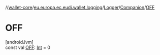 //[wallet-core](../../../../index.md)/[eu.europa.ec.eudi.wallet.logging](../../index.md)/[Logger](../index.md)/[Companion](index.md)/[OFF](-o-f-f.md)

# OFF

[androidJvm]\
const val [OFF](-o-f-f.md): [Int](https://kotlinlang.org/api/latest/jvm/stdlib/kotlin/-int/index.html) = 0
